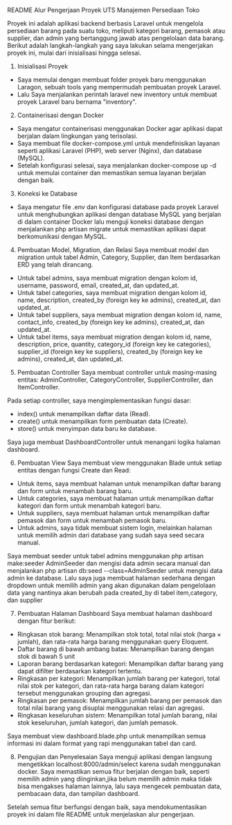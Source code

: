 README
Alur Pengerjaan Proyek UTS Manajemen Persediaan Toko

Proyek ini adalah aplikasi backend berbasis Laravel untuk mengelola persediaan barang pada suatu toko, meliputi kategori barang, pemasok atau supplier, dan admin yang bertanggung jawab atas pengelolaan data barang. Berikut adalah langkah-langkah yang saya lakukan selama mengerjakan proyek ini, mulai dari inisialisasi hingga selesai.

1. Inisialisasi Proyek
- Saya memulai dengan membuat folder proyek baru menggunakan Laragon, sebuah tools yang mempermudah pembuatan proyek Laravel.
- Lalu Saya menjalankan perintah laravel new inventory untuk membuat proyek Laravel baru bernama "inventory".

2. Containerisasi dengan Docker
- Saya mengatur containerisasi menggunakan Docker agar aplikasi dapat berjalan dalam lingkungan yang terisolasi.
- Saya membuat file docker-compose.yml untuk mendefinisikan layanan seperti aplikasi Laravel (PHP), web server (Nginx), dan database (MySQL).
- Setelah konfigurasi selesai, saya menjalankan docker-compose up -d untuk memulai container dan memastikan semua layanan berjalan dengan baik.

3. Koneksi ke Database
- Saya mengatur file .env dan konfigurasi database pada proyek Laravel untuk menghubungkan aplikasi dengan database MySQL yang berjalan di dalam container Docker lalu menguji koneksi database dengan menjalankan php artisan migrate untuk memastikan aplikasi dapat berkomunikasi dengan MySQL.

4. Pembuatan Model, Migration, dan Relasi
Saya membuat model dan migration untuk tabel Admin, Category, Supplier, dan Item berdasarkan ERD yang telah dirancang.
- Untuk tabel admins, saya membuat migration dengan kolom id, username, password, email, created_at, dan updated_at.
- Untuk tabel categories, saya membuat migration dengan kolom id, name, description, created_by (foreign key ke admins), created_at, dan updated_at.
- Untuk tabel suppliers, saya membuat migration dengan kolom id, name, contact_info, created_by (foreign key ke admins), created_at, dan updated_at.
- Untuk tabel items, saya membuat migration dengan kolom id, name, description, price, quantity, category_id (foreign key ke categories), supplier_id (foreign key ke suppliers), created_by (foreign key ke admins), created_at, dan updated_at.


5. Pembuatan Controller
Saya membuat controller untuk masing-masing entitas: AdminController, CategoryController, SupplierController, dan ItemController.

Pada setiap controller, saya mengimplementasikan fungsi dasar:
- index() untuk menampilkan daftar data (Read).
- create() untuk menampilkan form pembuatan data (Create).
- store() untuk menyimpan data baru ke database.

Saya juga membuat DashboardController untuk menangani logika halaman dashboard.

6. Pembuatan View
Saya membuat view menggunakan Blade untuk setiap entitas dengan fungsi Create dan Read:
- Untuk items, saya membuat halaman untuk menampilkan daftar barang dan form untuk menambah barang baru.
- Untuk categories, saya membuat halaman untuk menampilkan daftar kategori dan form untuk menambah kategori baru.
- Untuk suppliers, saya membuat halaman untuk menampilkan daftar pemasok dan form untuk menambah pemasok baru.
- Untuk admins, saya tidak membuat sistem login, melainkan halaman untuk memilih admin dari database yang sudah saya seed secara manual.

Saya membuat seeder untuk tabel admins menggunakan php artisan make:seeder AdminSeeder dan mengisi data admin secara manual dan menjalankan php artisan db:seed --class=AdminSeeder untuk mengisi data admin ke database.
Lalu saya juga membuat halaman sederhana dengan dropdown untuk memilih admin yang akan digunakan dalam pengelolaan data yang nantinya akan berubah pada created_by di tabel item,category, dan supplier

7. Pembuatan Halaman Dashboard
Saya membuat halaman dashboard dengan fitur berikut:
- Ringkasan stok barang: Menampilkan stok total, total nilai stok (harga × jumlah), dan rata-rata harga barang menggunakan query Eloquent.
- Daftar barang di bawah ambang batas: Menampilkan barang dengan stok di bawah 5 unit
- Laporan barang berdasarkan kategori: Menampilkan daftar barang yang dapat difilter berdasarkan kategori tertentu.
- Ringkasan per kategori: Menampilkan jumlah barang per kategori, total nilai stok per kategori, dan rata-rata harga barang dalam kategori tersebut menggunakan grouping dan agregasi.
- Ringkasan per pemasok: Menampilkan jumlah barang per pemasok dan total nilai barang yang disuplai menggunakan relasi dan agregasi.
- Ringkasan keseluruhan sistem: Menampilkan total jumlah barang, nilai stok keseluruhan, jumlah kategori, dan jumlah pemasok.

Saya membuat view dashboard.blade.php untuk menampilkan semua informasi ini dalam format yang rapi menggunakan tabel dan card.

8. Pengujian dan Penyelesaian
Saya menguji aplikasi dengan langsung mengetikkan localhost:8000/admin/select karena sudah menggunakan docker.
Saya memastikan semua fitur berjalan dengan baik, seperti memilih admin yang diinginkan,jika belum memilih admin maka tidak bisa mengakses halaman lainnya, lalu saya mengecek pembuatan data, pembacaan data, dan tampilan dashboard.

Setelah semua fitur berfungsi dengan baik, saya mendokumentasikan proyek ini dalam file README untuk menjelaskan alur pengerjaan.